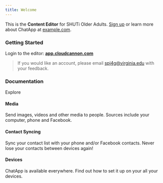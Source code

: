```yaml
---
title: Welcome
---
```



This is the **Content Editor** for SHUTi Older Adults. [Sign up](http://example.com/signup) or learn more about ChatApp at [example.com](http://example.com/).

### Getting Started

Login to the editor:&nbsp;**[app.cloudcannon.com](https://app.cloudcannon.com/)**

> If you would like an account, please email&nbsp;[spj4g@virginia.edu](mailto:spj4g@virginia.edu) with your feedback.

### Documentation

Explore 

#### Media

Send images, videos and other media to people. Sources include your computer, phone and Facebook.

#### Contact Syncing

Sync your contact list with your phone and/or Facebook contacts. Never lose your contacts between devices again!

#### Devices

ChatApp is available everywhere. Find out how to set it up on your all your devices.